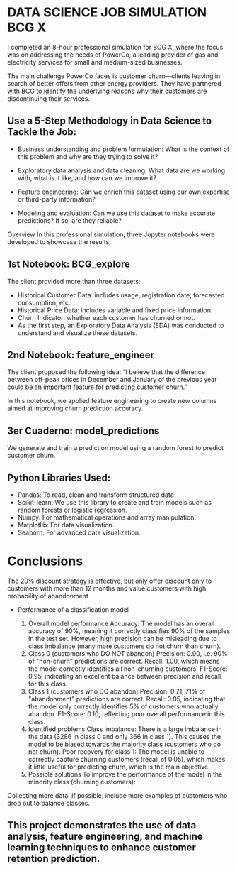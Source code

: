 # DATA SCIENCE JOB SIMULATION BCG X

I completed an 8-hour professional simulation for BCG X, where the focus was on addressing the needs of PowerCo, a leading provider of gas and electricity services for small and medium-sized businesses.

The main challenge PowerCo faces is customer churn—clients leaving in search of better offers from other energy providers. They have partnered with BCG to identify the underlying reasons why their customers are discontinuing their services.


## Use a 5-Step Methodology in Data Science to Tackle the Job:

- Business understanding and problem formulation: What is the context of this problem and why are they trying to solve it?

- Exploratory data analysis and data cleaning: What data are we working with, what is it like, and how can we improve it?

- Feature engineering: Can we enrich this dataset using our own expertise or third-party information?

- Modeling and evaluation: Can we use this dataset to make accurate predictions? If so, are they reliable?



Overview
In this professional simulation, three Jupyter notebooks were developed to showcase the results:

## 1st Notebook: BCG_explore
The client provided more than three datasets:

- Historical Customer Data: includes usage, registration date, forecasted consumption, etc.
- Historical Price Data: includes variable and fixed price information.
- Churn Indicator: whether each customer has churned or not.
- As the first step, an Exploratory Data Analysis (EDA) was conducted to understand and visualize these datasets.

## 2nd Notebook: feature_engineer
The client proposed the following idea:
“I believe that the difference between off-peak prices in December and January of the previous year could be an important feature for predicting customer churn.”

In this notebook, we applied feature engineering to create new columns aimed at improving churn prediction accuracy.

## 3er Cuaderno: model_predictions
We generate and train a prediction model using a random forest to predict customer churn.

## Python Libraries Used:

- Pandas: To read, clean and transform structured data
- Scikit-learn: We use this library to create and train models such as random forests or logistic regression.
- Numpy: For mathematical operations and array manipulation.
- Matplotlib: For data visualization.
- Seaborn: For advanced data visualization.

# Conclusions 
  The 20% discount strategy is effective, but only offer discount only to customers with more than 12 months and value customers
  with high probability of abandonment

  - Performance of a classification model

    1. Overall model performance
      Accuracy: The model has an overall accuracy of 90%, meaning it correctly classifies 90% of the samples in the test set. However, high precision can be              misleading due to class imbalance (many more customers do not churn than churn).
    2. Class 0 (customers who DO NOT abandon)
      Precision: 0.90, i.e. 90% of "non-churn" predictions are correct.
      Recall: 1.00, which means the model correctly identifies all non-churning customers.
      F1-Score: 0.95, indicating an excellent balance between precision and recall for this class.
    3. Class 1 (customers who DO abandon)
      Precision: 0.71, 71% of "abandonment" predictions are correct.
      Recall: 0.05, indicating that the model only correctly identifies 5% of customers who actually abandon.
      F1-Score: 0.10, reflecting poor overall performance in this class.
    4. Identified problems
       Class imbalance: There is a large imbalance in the data (3286 in class 0 and only 366 in class 1). This causes the model to be biased towards the majority          class (customers who do not churn).
       Poor recovery for class 1: The model is unable to correctly capture churning customers (recall of 0.05), which makes it little useful for predicting churn,         which is the main objective.
    5. Possible solutions
        To improve the performance of the model in the minority class (churning customers):

Collecting more data: If possible, include more examples of customers who drop out to balance classes.

## This project demonstrates the use of data analysis, feature engineering, and machine learning techniques to enhance customer retention prediction.
